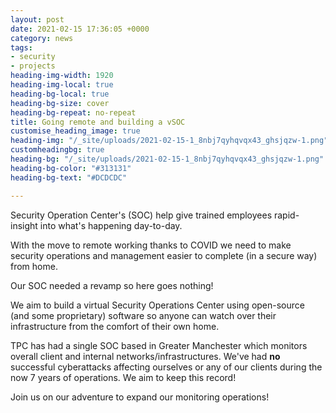 ```yaml
---
layout: post
date: 2021-02-15 17:36:05 +0000
category: news
tags:
- security
- projects
heading-img-width: 1920
heading-img-local: true
heading-bg-local: true
heading-bg-size: cover
heading-bg-repeat: no-repeat
title: Going remote and building a vSOC
customise_heading_image: true
heading-img: "/_site/uploads/2021-02-15-1_8nbj7qyhqvqx43_ghsjqzw-1.png"
customheadingbg: true
heading-bg: "/_site/uploads/2021-02-15-1_8nbj7qyhqvqx43_ghsjqzw-1.png"
heading-bg-color: "#313131"
heading-bg-text: "#DCDCDC"

---
```

Security Operation Center's (SOC) help give trained employees rapid-insight into what's happening day-to-day.

With the move to remote working thanks to COVID we need to make security operations and management easier to complete (in a secure way) from home.

Our SOC needed a revamp so here goes nothing!

We aim to build a virtual Security Operations Center using open-source (and some proprietary) software so anyone can watch over their infrastructure from the comfort of their own home.

TPC has had a single SOC based in Greater Manchester which monitors overall client and internal networks/infrastructures. We've had **no** successful cyberattacks affecting ourselves or any of our clients during the now 7 years of operations. We aim to keep this record!

Join us on our adventure to expand our monitoring operations!